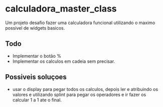# calculadora_master_class

Um projeto desafio fazer uma calculadora funcional utilizando o maximo possivel de widgets basicos.

## Todo

- Implementar o botão %
- Implementar os calculos em cadeia sem precisar.

## Possiveis soluçoes
- usar o display para pegar todos os calculos, depois ler e atribuindo os valores e utilizando splint para pegar os operadores e ir fazer os calcular 1 a 1 ate o final.

